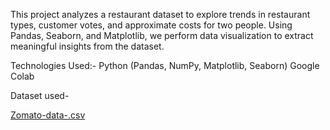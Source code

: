 This project analyzes a restaurant dataset to explore trends in restaurant types, customer votes, and approximate costs for two people. Using Pandas, Seaborn, and Matplotlib, we perform data visualization to extract meaningful insights from the dataset.

Technologies Used:-
Python (Pandas, NumPy, Matplotlib, Seaborn)
Google Colab


Dataset used-

[Zomato-data-.csv](https://github.com/user-attachments/files/18815237/Zomato-data-.csv)
